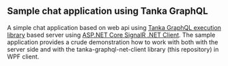 ## Sample chat application using Tanka GraphQL 

A simple chat application based on web api using  [Tanka GraphQL execution library](https://github.com/pekkah/tanka-graphql) based server using [ASP.NET Core SignalR .NET Client](https://docs.microsoft.com/en-us/aspnet/core/signalr/dotnet-client?view=aspnetcore-2.2). The sample application provides a crude demonstration how to work with both with the server side and with the tanka-graphql-net-client  library (this repository) in WPF client. 
